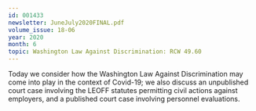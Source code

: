 ```yaml
---
id: 001433
newsletter: JuneJuly2020FINAL.pdf
volume_issue: 18-06
year: 2020
month: 6
topic: Washington Law Against Discrimination: RCW 49.60
---
```


Today we consider how the Washington Law Against Discrimination may come into play in the context of Covid-19; we also discuss an unpublished court case involving the LEOFF statutes permitting civil actions against employers, and a published court case involving personnel evaluations.